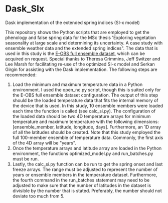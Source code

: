 # Dask_SIx
Dask implementation of the extended spring indices (SI-x model)

This repository shows the Python scripts that are employed to get the phenology and false spring data for the MSc thesis 'Exploring vegetation seasonality at large scale and determining its uncertainty. A case study with ensemble weather data and the extended spring indices". The data that is used in this study is the [E-OBS full ensemble dataset](https://www.ecad.eu/download/ensembles/download.php), which can be acquired on request. Special thanks to Theresa Crimmins, Jeff Switzer and Lee Marsh for facilitating re-use of the optimized SI-x model and Serkan Girgin for assisting with the Dask implementation. The following steps are recommended:
1. Load the minimum and maximum temperature data in a Python environment. I used the open_nc.py script, though this is suited only for the E-OBS full ensemble dataset configuration. The output of this step should be the loaded temperature data that fits the internal memory of the device that is used. In this study, 10 ensemble members were loaded each time the function is called (see calc_si.py). The configuration of the loaded data should be two 4D temperature arrays for minimum temperature and maximum temperature with the following dimensions: [ensemble_member, latitude, longitude, days]. Furthermore, an 1D array of all the latitudes should be created. Note that this study employed the full 100-member ensemble of temperature data. Commonly, the first axis of the 4D array will be "years". 
2. Once the temperature arrays and latitude array are loaded in the Python environment, the functions optimized_model.py and run_batches.py must be run. 
3. Lastly, the calc_si.py function can be run to get the spring onset and last freeze arrays. The range must be adjusted to represent the number of years or ensemble members in the temperature dataset. Furthermore, the fourth command in the run_batches statement may need to be adjusted to make sure that the number of latitudes in the dataset is divisible by the number that is stated. Preferably, the number should not deviate too much from 5. 
